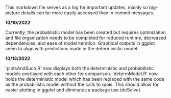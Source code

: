 This markdown file serves as a log for important updates, mainly so big-picture details can be more easily accessed than in commit messages.

**10/10/2022**

Currently, the probablistic model has been created but requires optimization and file organization needs to be completed for reduced runtime, decreased
dependencies, and ease of model iteration. Graphical outputs in ggplot seem to align with predictions made in the deterministic model.

**10/13/2022**

'plotsAndSuch.R' now displays both the deterministic and probabilistic models overlayed with each other for comparison. 'determModel.R' now holds the
deterministic model which has been replaced with the same code as the probabilistic model without the calls to rpois. This should allow for easier 
plotting in ggplot and eliminates a package use (deSolve).
